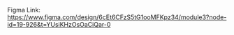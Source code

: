 Figma Link: https://www.figma.com/design/6cEt6CFzS5tG1ooMFKpz34/module3?node-id=19-926&t=YUsiKHzOsOaCiQar-0
